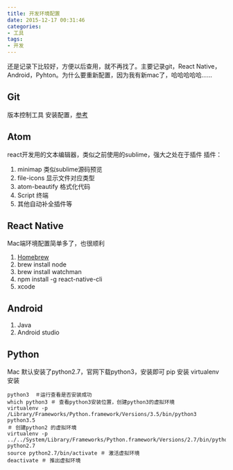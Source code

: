 ```yaml
---
title: 开发环境配置
date: 2015-12-17 00:31:46
categories:
- 工具
tags:
- 开发
---
```

还是记录下比较好，方便以后查用，就不再找了。主要记录git，React Native，Android，Pyhton。为什么要重新配置，因为我有新mac了，哈哈哈哈哈……
<!--more-->

## Git
 版本控制工具
 安装配置，[参考](https://ruihuancao.github.io/2016/08/16/git使用/)

## Atom
react开发用的文本编辑器，类似之前使用的sublime，强大之处在于插件
插件：
1. minimap 类似sublime源码预览
2. file-icons 显示文件对应类型
3. atom-beautify 格式化代码
4. Script 终端
5. 其他自动补全插件等

## React Native
Mac端环境配置简单多了，也很顺利
1. [Homebrew](http://brew.sh)
2. brew install node
3. brew install watchman
4. npm install -g react-native-cli
5. xcode

## Android

1. Java
2. Android studio

## Python
Mac 默认安装了python2.7，官网下载python3，安装即可
pip 安装
virtualenv 安装

```
python3  ＃运行查看是否安装成功
which python3 ＃ 查看python3安装位置，创建python3的虚拟环境
virtualenv -p /Library/Frameworks/Python.framework/Versions/3.5/bin/python3 python3.5
＃ 创建python2 的虚拟环境
virtualenv -p ../../System/Library/Frameworks/Python.framework/Versions/2.7/bin/pythonw2.7 python2.7
source python2.7/bin/activate ＃ 激活虚拟环境
deactivate ＃ 推出虚拟环境
```
